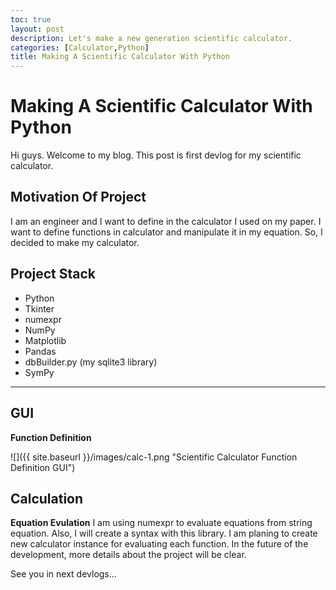 ```yaml
---
toc: true
layout: post
description: Let's make a new generation scientific calculator.
categories: [Calculator,Python]
title: Making A Scientific Calculator With Python
---
```


# Making A Scientific Calculator With Python

Hi guys. Welcome to my blog. This post is first devlog for my scientific calculator.

## Motivation Of Project

I am an engineer and I want to define in the calculator I used on my paper. I want to define functions in calculator and manipulate it in my equation. So, I decided to make my calculator.

## Project Stack

* Python
* Tkinter
* numexpr
* NumPy
* Matplotlib
* Pandas
* dbBuilder.py (my sqlite3 library)
* SymPy

---

## GUI

**Function Definition**

![]({{ site.baseurl }}/images/calc-1.png "Scientific Calculator Function Definition GUI")


## Calculation

**Equation Evulation**
I am using numexpr to evaluate equations from string equation. Also, I will create a syntax with this library. I am planing to create new calculator instance for evaluating each function.
In the future of the development, more details about the project will be clear. 

See you in next devlogs...   

